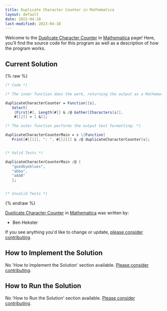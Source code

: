 ```yaml
---
title: Duplicate Character Counter in Mathematica
layout: default
date: 2022-04-28
last-modified: 2023-04-10
---
```


Welcome to the [Duplicate Character Counter](https://sampleprograms.io/projects/duplicate-character-counter) in [Mathematica](https://sampleprograms.io/languages/mathematica) page! Here, you'll find the source code for this program as well as a description of how the program works.

## Current Solution

{% raw %}

```mathematica
(* Code *)

(* The inner function does the work, returning the output as a Mathematica list: *)

duplicateCharacterCounter = Function[{s},
   Select[
    {First[#], Length[#]} & /@ Gather[Characters[s]],
    #[[2]] > 1 &]];

(* The outer function performs the output text formatting: *)

duplicateCharacterCounterMain = s \[Function]
   Print[#[[1]], ": ", #[[2]]] & /@ duplicateCharacterCounter[s];


(* Valid Tests *)

duplicateCharacterCounterMain /@ {
   "goodbyeblues",
   "abba",
   "aAbB"
   };


(* Invalid Tests *)
```

{% endraw %}

[Duplicate Character Counter](https://sampleprograms.io/projects/duplicate-character-counter) in [Mathematica](https://sampleprograms.io/languages/mathematica) was written by:

- Ben Hekster

If you see anything you'd like to change or update, [please consider contributing](https://github.com/TheRenegadeCoder/sample-programs).

## How to Implement the Solution

No 'How to Implement the Solution' section available. [Please consider contributing](https://github.com/TheRenegadeCoder/sample-programs-website).

## How to Run the Solution

No 'How to Run the Solution' section available. [Please consider contributing](https://github.com/TheRenegadeCoder/sample-programs-website).